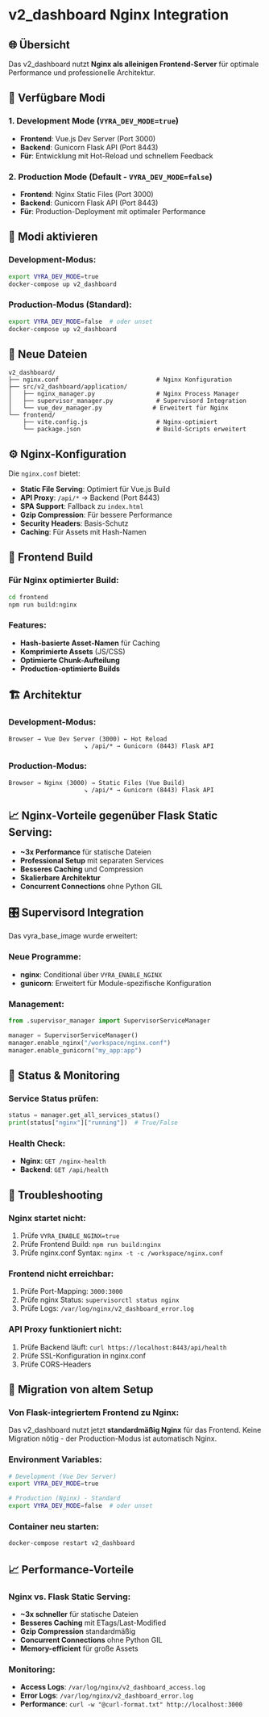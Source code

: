# v2_dashboard Nginx Integration

## 🌐 Übersicht

Das v2_dashboard nutzt **Nginx als alleinigen Frontend-Server** für optimale Performance und professionelle Architektur.

## 🎯 Verfügbare Modi

### 1. **Development Mode** (`VYRA_DEV_MODE=true`)
- **Frontend**: Vue.js Dev Server (Port 3000)
- **Backend**: Gunicorn Flask API (Port 8443)
- **Für**: Entwicklung mit Hot-Reload und schnellem Feedback

### 2. **Production Mode** (Default - `VYRA_DEV_MODE=false`)
- **Frontend**: Nginx Static Files (Port 3000)
- **Backend**: Gunicorn Flask API (Port 8443)
- **Für**: Production-Deployment mit optimaler Performance

## 🚀 Modi aktivieren

### Development-Modus:
```bash
export VYRA_DEV_MODE=true
docker-compose up v2_dashboard
```

### Production-Modus (Standard):
```bash
export VYRA_DEV_MODE=false  # oder unset
docker-compose up v2_dashboard
```

## 📁 Neue Dateien

```
v2_dashboard/
├── nginx.conf                           # Nginx Konfiguration
├── src/v2_dashboard/application/
│   ├── nginx_manager.py                 # Nginx Process Manager
│   ├── supervisor_manager.py            # Supervisord Integration
│   └── vue_dev_manager.py              # Erweitert für Nginx
└── frontend/
    ├── vite.config.js                   # Nginx-optimiert
    └── package.json                     # Build-Scripts erweitert
```

## ⚙️ Nginx-Konfiguration

Die `nginx.conf` bietet:
- **Static File Serving**: Optimiert für Vue.js Build
- **API Proxy**: `/api/*` → Backend (Port 8443)
- **SPA Support**: Fallback zu `index.html`
- **Gzip Compression**: Für bessere Performance
- **Security Headers**: Basis-Schutz
- **Caching**: Für Assets mit Hash-Namen

## 🔧 Frontend Build

### Für Nginx optimierter Build:
```bash
cd frontend
npm run build:nginx
```

### Features:
- **Hash-basierte Asset-Namen** für Caching
- **Komprimierte Assets** (JS/CSS)
- **Optimierte Chunk-Aufteilung**
- **Production-optimierte Builds**

## 🏗️ Architektur

### Development-Modus:
```
Browser → Vue Dev Server (3000) ← Hot Reload
                     ↘ /api/* → Gunicorn (8443) Flask API
```

### Production-Modus:
```
Browser → Nginx (3000) → Static Files (Vue Build)
                     ↘ /api/* → Gunicorn (8443) Flask API
```

## 📈 **Nginx-Vorteile gegenüber Flask Static Serving:**

- **~3x Performance** für statische Dateien
- **Professional Setup** mit separaten Services  
- **Besseres Caching** und Compression
- **Skalierbare Architektur**
- **Concurrent Connections** ohne Python GIL

## 🎛️ Supervisord Integration

Das vyra_base_image wurde erweitert:

### Neue Programme:
- **nginx**: Conditional über `VYRA_ENABLE_NGINX`
- **gunicorn**: Erweitert für Module-spezifische Konfiguration

### Management:
```python
from .supervisor_manager import SupervisorServiceManager

manager = SupervisorServiceManager()
manager.enable_nginx("/workspace/nginx.conf")
manager.enable_gunicorn("my_app:app")
```

## 🚦 Status & Monitoring

### Service Status prüfen:
```python
status = manager.get_all_services_status()
print(status["nginx"]["running"])  # True/False
```

### Health Check:
- **Nginx**: `GET /nginx-health`
- **Backend**: `GET /api/health`

## 🔧 Troubleshooting

### Nginx startet nicht:
1. Prüfe `VYRA_ENABLE_NGINX=true`
2. Prüfe Frontend Build: `npm run build:nginx`
3. Prüfe nginx.conf Syntax: `nginx -t -c /workspace/nginx.conf`

### Frontend nicht erreichbar:
1. Prüfe Port-Mapping: `3000:3000`
2. Prüfe nginx Status: `supervisorctl status nginx`
3. Prüfe Logs: `/var/log/nginx/v2_dashboard_error.log`

### API Proxy funktioniert nicht:
1. Prüfe Backend läuft: `curl https://localhost:8443/api/health`
2. Prüfe SSL-Konfiguration in nginx.conf
3. Prüfe CORS-Headers

## 🔄 Migration von altem Setup

### Von Flask-integriertem Frontend zu Nginx:

Das v2_dashboard nutzt jetzt **standardmäßig Nginx** für das Frontend. Keine Migration nötig - der Production-Modus ist automatisch Nginx.

### Environment Variables:
```bash
# Development (Vue Dev Server)
export VYRA_DEV_MODE=true

# Production (Nginx) - Standard
export VYRA_DEV_MODE=false  # oder unset
```

### Container neu starten:
```bash
docker-compose restart v2_dashboard
```

## 📈 Performance-Vorteile

### Nginx vs. Flask Static Serving:
- **~3x schneller** für statische Dateien
- **Besseres Caching** mit ETags/Last-Modified
- **Gzip Compression** standardmäßig
- **Concurrent Connections** ohne Python GIL
- **Memory-efficient** für große Assets

### Monitoring:
- **Access Logs**: `/var/log/nginx/v2_dashboard_access.log`
- **Error Logs**: `/var/log/nginx/v2_dashboard_error.log`
- **Performance**: `curl -w "@curl-format.txt" http://localhost:3000`